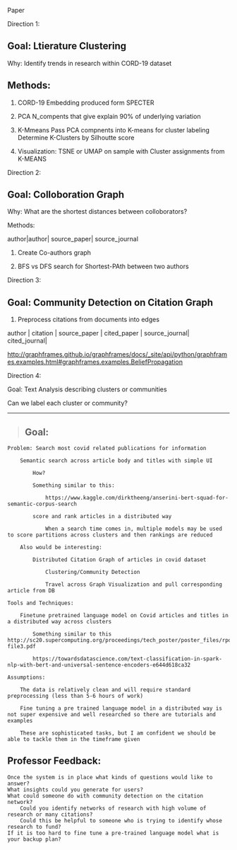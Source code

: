 Paper

Direction 1: 

Goal: Ltierature Clustering 
-----------------------
Why: Identify trends in research within CORD-19 dataset

Methods: 
-------------------
1. CORD-19 Embedding 
    produced form SPECTER

2. PCA 
    N_compents that give explain 90% of underlying variation 

3. K-Mmeans
    Pass PCA compnents into K-means for cluster labeling 
    Determine K-Clusters by Silhoutte score

4. Visualization: 
    TSNE or UMAP on sample with Cluster assignments from K-MEANS
    


Direction 2: 

Goal: Colloboration Graph
-----------------------------
Why: What are the shortest distances between colloborators? 

Methods: 

author|author| source_paper| source_journal 

1. Create Co-authors graph 

2. BFS vs DFS search for Shortest-PAth between two authors 



Direction 3: 

Goal: Community Detection on Citation Graph 
--------------------------------
1. Preprocess citations from documents into edges 

author | citation | source_paper | cited_paper | source_journal| cited_journal| 


http://graphframes.github.io/graphframes/docs/_site/api/python/graphframes.examples.html#graphframes.examples.BeliefPropagation




Direction 4: 

Goal: Text Analysis describing clusters or communities 

Can we label each cluster or community? 














------------------------------------------------------------------------------------------------------------------------------------------------------------

> ## Goal: 

    Problem: Search most covid related publications for information 

        Semantic search across article body and titles with simple UI 

            How?

            Something similar to this:

                https://www.kaggle.com/dirktheeng/anserini-bert-squad-for-semantic-corpus-search

            score and rank articles in a distributed way 

                When a search time comes in, multiple models may be used to score partitions across clusters and then rankings are reduced

        Also would be interesting:

            Distributed Citation Graph of articles in covid dataset 

                Clustering/Community Detection 

                Travel across Graph Visualization and pull corresponding article from DB

    Tools and Techniques:

        Finetune pretrained language model on Covid articles and titles in a distributed way across clusters

            Something similar to this http://sc20.supercomputing.org/proceedings/tech_poster/poster_files/rpost111s2-file3.pdf

            https://towardsdatascience.com/text-classification-in-spark-nlp-with-bert-and-universal-sentence-encoders-e644d618ca32

    Assumptions:

        The data is relatively clean and will require standard preprocessing (less than 5-6 hours of work) 

        Fine tuning a pre trained language model in a distributed way is not super expensive and well researched so there are tutorials and examples

        These are sophisticated tasks, but I am confident we should be able to tackle them in the timeframe given 
        
        
        
        


## Professor Feedback: 



    Once the system is in place what kinds of questions would like to answer?
    What insights could you generate for users?
    What could someone do with community detection on the citation network?
        Could you identify networks of research with high volume of research or many citations?
        Could this be helpful to someone who is trying to identify whose research to fund?
    If it is too hard to fine tune a pre-trained language model what is your backup plan?
